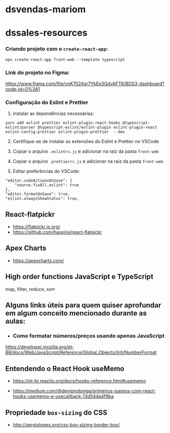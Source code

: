 # dsvendas-mariom

# dssales-resources

### Criando projeto com o `create-react-app`:

```
npx create-react-app front-web --template typescript
```

### Link do projeto no Figma: 

https://www.figma.com/file/vnK7024sr7YkEe3QdvAFT6/BDS3-dashboard?node-id=0%3A1

### Configuração do Eslint e Prettier

1) instalar as dependências necessárias:


```
yarn add eslint prettier eslint-plugin-react-hooks @typescript-eslint/parser @typescript-eslint/eslint-plugin eslint-plugin-react eslint-config-prettier eslint-plugin-prettier  --dev
```

2) Certifique-se de instalar as extensões do Eslint e Prettier no VSCode

3) Copiar o arquivo `.eslintrc.js` e adicionar na raiz da pasta `front-web`

3) Copiar o arquivo `.prettierrc.js` e adicionar na raiz da pasta `front-web`

4) Editar preferências do VSCode:

```
"editor.codeActionsOnSave": {
    "source.fixAll.eslint": true
},
"editor.formatOnSave": true, 
"eslint.alwaysShowStatus": true,
```

## React-flatpickr
- https://flatpickr.js.org/
- https://github.com/haoxins/react-flatpickr

## Apex Charts
- https://apexcharts.com/


## High order functions JavaScript e TypeScript

map, filter, reduce, sort

## Alguns links úteis para quem quiser aprofundar em algum conceito mencionado durante as aulas:

- ### Como formatar números/preços usando apenas JavaScript
https://developer.mozilla.org/pt-BR/docs/Web/JavaScript/Reference/Global_Objects/Intl/NumberFormat

## Entendendo o React Hook useMemo

- https://pt-br.reactjs.org/docs/hooks-reference.html#usememo

- https://medium.com/@devjpnobrega/primeiros-passos-com-react-hooks-usememo-e-usecallback-13d54da4f9ba

## Propriedade  `box-sizing` do CSS

- http://sergiolopes.org/css-box-sizing-border-box/

